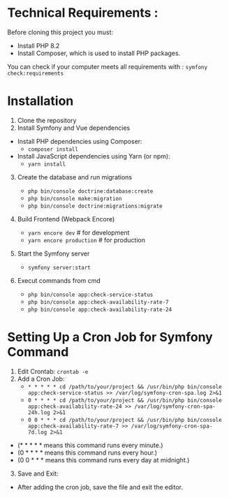 
# Technical Requirements : 
Before cloning this project you must:

- Install PHP 8.2 
- Install Composer, which is used to install PHP packages.

You can check if your computer meets all requirements with : `symfony check:requirements`

# Installation

1. Clone the repository
2. Install Symfony and Vue dependencies
- Install PHP dependencies using Composer:
    * `composer install`
- Install JavaScript dependencies using Yarn (or npm):
    * `yarn install`
   
3. Create the database and run migrations
   * `php bin/console doctrine:database:create`
   * `php bin/console make:migration`
   * `php bin/console doctrine:migrations:migrate`

4. Build Frontend (Webpack Encore)
   * `yarn encore dev`         # for development
   * `yarn encore production`  # for production
  
5. Start the Symfony server
   * `symfony server:start`
  
6.  Execut commands from cmd
    * `php bin/console app:check-service-status`
    * `php bin/console app:check-availability-rate-7`
    * `php bin/console app:check-availability-rate-24` 


# Setting Up a Cron Job for Symfony Command
1. Edit Crontab:
   `crontab -e`
2. Add a Cron Job:
   * `* * * * * cd /path/to/your/project && /usr/bin/php bin/console app:check-service-status >> /var/log/symfony-cron-spa.log 2>&1`
   * `0 * * * * cd /path/to/your/project && /usr/bin/php bin/console app:check-availability-rate-24 >> /var/log/symfony-cron-spa-24h.log 2>&1`
   * `0 0 * * * cd /path/to/your/project && /usr/bin/php bin/console app:check-availability-rate-7 >> /var/log/symfony-cron-spa-7d.log 2>&1`

- (* * * * * means this command runs every minute.)
- (0 * * * * means this command runs every hour.)
- (0 0 * * * means this command runs every day at midnight.)

3. Save and Exit:
- After adding the cron job, save the file and exit the editor.
